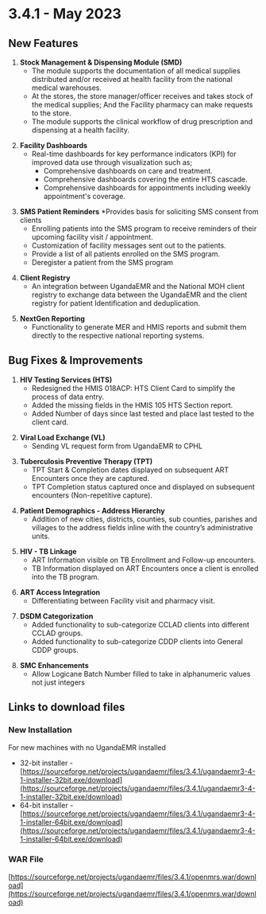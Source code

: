 # 3.4.1 - May 2023 

## New Features

1. **Stock Management & Dispensing Module (SMD)**
   * The module supports the documentation of all medical supplies distributed and/or received at health facility from the national medical warehouses. 
   * At the stores, the store manager/officer receives and takes stock of the medical supplies; And the Facility pharmacy can make requests to the store.
   * The module supports the clinical workflow of drug prescription and dispensing at a health facility.
<!-- -->
2. **Facility Dashboards** 
   * Real-time dashboards for key performance indicators (KPI) for improved data use through visualization such as;
     * Comprehensive dashboards on care and treatment.
     * Comprehensive dashboards covering the entire  HTS cascade.
     * Comprehensive dashboards for appointments including weekly appointment's coverage.

<!-- -->
3. **SMS Patient Reminders**
   *Provides basis for soliciting SMS consent from clients
   * Enrolling patients into the SMS program to receive reminders of their upcoming facility visit / appointment.
   * Customization of facility messages sent out to the patients.
   * Provide a list of all patients enrolled on the SMS program.
   * Deregister a patient from the SMS program

<!-- -->
4. **Client Registry**
   * An integration between UgandaEMR and the National  MOH client registry to exchange data between the UgandaEMR and the client registry for patient Identification and deduplication.

<!-- -->
5. **NextGen Reporting**
   * Functionality to generate MER and HMIS reports and submit them directly to the respective national reporting systems.

## Bug Fixes & Improvements 
1. **HIV Testing Services (HTS)**
   * Redesigned the HMIS 018ACP: HTS Client Card to simplify the process of data entry.
   * Added the missing fields in the HMIS 105 HTS Section report.
   * Added Number of days since last tested and place last tested to the client card.
   
<!-- -->
2. **Viral Load Exchange (VL)** 
   * Sending VL request form from UgandaEMR to CPHL

<!-- -->
3. **Tuberculosis Preventive Therapy (TPT)** 
   * TPT Start & Completion dates displayed on subsequent ART Encounters once they are captured.
   * TPT Completion status captured once and displayed on subsequent encounters (Non-repetitive capture).

<!-- -->
4. **Patient Demographics - Address Hierarchy** 
   * Addition of new cities, districts, counties, sub counties, parishes and villages to the address fields inline with the country’s administrative units.

<!-- -->
5. **HIV - TB Linkage**
   * ART Information visible on TB Enrollment and Follow-up encounters.
   * TB Information displayed on ART Encounters once a client is enrolled into the TB program.

<!-- -->
6. **ART Access Integration**
   * Differentiating between Facility visit and pharmacy visit.

<!-- -->
7. **DSDM Categorization**
   * Added functionality to sub-categorize CCLAD clients into different CCLAD groups.
   * Added functionality to sub-categorize CDDP clients into General CDDP groups.

<!-- -->
8. **SMC Enhancements**
   * Allow Logicane Batch Number filled to take in alphanumeric values not just integers

## Links to download files

### New Installation

For new machines with no UgandaEMR installed

* 32-bit installer -[https://sourceforge.net/projects/ugandaemr/files/3.4.1/ugandaemr3-4-1-installer-32bit.exe/download](https://sourceforge.net/projects/ugandaemr/files/3.4.1/ugandaemr3-4-1-installer-32bit.exe/download)
* 64-bit installer -[https://sourceforge.net/projects/ugandaemr/files/3.4.1/ugandaemr3-4-1-installer-64bit.exe/download](https://sourceforge.net/projects/ugandaemr/files/3.4.1/ugandaemr3-4-1-installer-64bit.exe/download)

### WAR File

[https://sourceforge.net/projects/ugandaemr/files/3.4.1/openmrs.war/download](https://sourceforge.net/projects/ugandaemr/files/3.4.1/openmrs.war/download)

